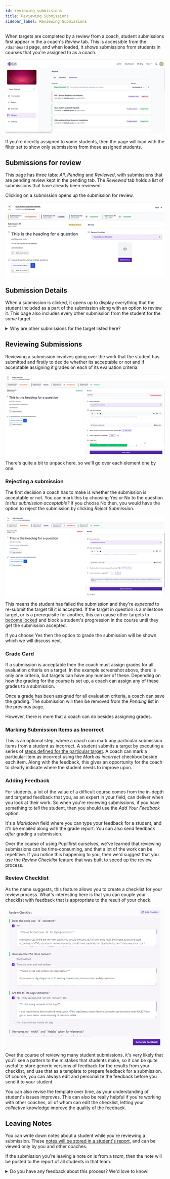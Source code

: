 ```yaml
---
id: reviewing_submissions
title: Reviewing Submissions
sidebar_label: Reviewing Submissions
---
```


When targets are completed by a review from a coach, student submissions first appear in the a coach's _Review_ tab. This is accessible from the `/dashboard` page, and when loaded, it shows submissions from students in courses that you're assigned to as a coach.

![Submissions for review](../assets/reviewing_submissions/index.png)

If you're directly assigned to some students, then the page will load with the filter set to show only submissions from those assigned students.

## Submissions for review

This page has three tabs: _All_, _Pending_ and _Reviewed_, with submissions that are pending review kept in the pending tab. The _Reviewed_ tab holds a list of submissions that have already been reviewed.

Clicking on a submission opens up the submission for review.

![Submission details](../assets/reviewing_submissions/show.png)

## Submission Details

When a submission is clicked, it opens up to display everything that the student included as a part of the submission along with an option to review it. This page also includes every other submission from the student for the _same_ target.

<details>
  <summary>Why are other submissions for the target listed here?</summary>
  <div>
    Because students can make multiple submissions to improve their grade on a target, it makes sense to see previous submissions for the target in the same place. This allows coach to easily and quickly check for improvement from their prior work.
  </div>
</details>

## Reviewing Submissions

Reviewing a submission involves going over the work that the student has submitted and firstly to decide whether its acceptable or not and if acceptable assigning it grades on each of its evaluation criteria.

![Reviewing a submission](../assets/reviewing_submissions/grading_a_submission.png)

There's quite a bit to unpack here, so we'll go over each element one by one.

### Rejecting a submission

The first decision a coach has to make is whether the submission is acceptable or not. You can mark this by choosing Yes or No to the question _Is this submission acceptable?_
If you choose No then, you would have the option to reject the submission by clicking _Reject Submission_.

![Rejecting a submission](../assets/reviewing_submissions/reject_submission.png)

This means the student has failed the submission and they're _expected_ to re-submit the target till it is accepted. If the target in question is a milestone target, or is a prerequisite for another, this can cause other targets to [become locked](/users/targets#locked-targets) and block a student's progression in the course until they get the submission accepted.

If you choose Yes then the option to grade the submission will be shown which we will discuss next.

### Grade Card

If a submission is acceptable then the coach must assign grades for all evaluation criteria on a target. In the example screenshot above, there is only one criteria, but targets can have any number of these. Depending on how the grading for the course is set up, a coach can assign any of these grades to a submission.

Once a grade has been assigned for all evaluation criteria, a coach can save the grading. The submission will then be removed from the _Pending_ list in the previous page.

However, there is more that a coach can do besides assigning grades.

### Marking Submission Items as Incorrect

This is an optional step, where a coach can mark any particular submission items from a student as incorrect. A student submits a target by executing a series of [steps defined for the particular target](/users/curriculum_editor#defining-steps-to-complete-a-target). A coach can mark a particular item as incorrect using the _Mark as incorrect_ checkbox beside each item. Along with the feedback, this gives an opportunity for the coach to clearly indicate where the student needs to improve upon.

### Adding Feedback

For students, a lot of the value of a difficult course comes from the in-depth and targeted feedback that you, as an expert in your field, can deliver when you look at their work. So when you're reviewing submissions, if you have something to _tell_ the student, then you should use the _Add Your Feedback_ option.

It's a _Markdown_ field where you can type your feedback for a student, and it'll be emailed along with the grade report. You can also send feedback _after_ grading a submission.

Over the course of using Pupilfirst ourselves, we've learned that reviewing submissions can be time-consuming, and that a lot of the work can be repetitive. If you notice this happening to you, then we'd suggest that you use the _Review Checklist_ feature that was built to speed up the review process.

### Review Checklist

As the name suggests, this feature allows you to create a checklist for your review process. What's interesting here is that you can couple your checklist with feedback that is appropriate to the result of your check.

![Review Checklist](../assets/reviewing_submissions/review-checklist_bbkrkg.png)

Over the course of reviewing many student submissions, it's very likely that you'll see a pattern to the mistakes that students make, so it can be quite useful to store generic versions of feedback for the results from your checklist, and use that as a template to prepare feedback for a submission. Of course, you can always edit and personalize the feedback before you send it to your student.

You can also revise the template over time, as your understanding of student's issues improves. This can also be really helpful if you're working with other coaches, all of whom can edit the checklist, letting your _collective_ knowledge improve the quality of the feedback.

## Leaving Notes

You can write down notes about a student while you're reviewing a submission. These [notes will be stored in a student's report](/users/reviewing_submissions#leaving-notes), and can be viewed only by you and other coaches.

If the submission you're leaving a note on is from a _team_, then the note will be posted to the report of all students in that team.

<details>
  <summary>Do you have any feedback about this process? We'd love to know!</summary>
  <div>
    The greater the difficultly of a course, the greater the importance of a good review process and targeted feedback. As always, if your experience as a teacher has shown you new approaches or techniques, our team at Pupilfirst would be more than happy to <a href="mailto:support@pupilfirst.com">have a conversation about it</a>.
  </div>
</details>
